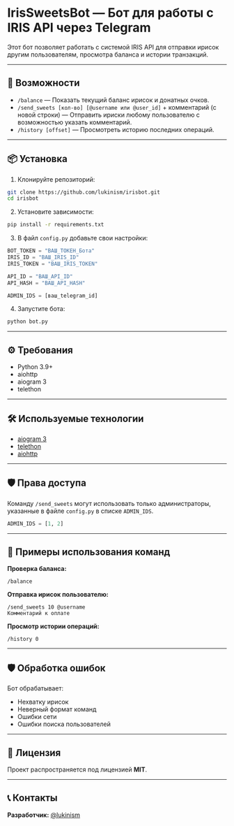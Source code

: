 # IrisSweetsBot — Бот для работы с IRIS API через Telegram

Этот бот позволяет работать с системой IRIS API для отправки ирисок другим пользователям, просмотра баланса и истории транзакций.

---

## 🚀 Возможности

- `/balance` — Показать текущий баланс ирисок и донатных очков.
- `/send_sweets [кол-во] [@username или @user_id]` + комментарий (с новой строки) — Отправить ириски любому пользователю с возможностью указать комментарий.
- `/history [offset]` — Просмотреть историю последних операций.

---

## 📦 Установка

1. Клонируйте репозиторий:

```bash
git clone https://github.com/lukinism/irisbot.git
cd irisbot
```

2. Установите зависимости:

```bash
pip install -r requirements.txt
```

3. В файл `config.py` добавьте свои настройки:

```python
BOT_TOKEN = "ВАШ_ТОКЕН_Бота"
IRIS_ID = "ВАШ_IRIS_ID"
IRIS_TOKEN = "ВАШ_IRIS_TOKEN"

API_ID = "ВАШ_API_ID"
API_HASH = "ВАШ_API_HASH"

ADMIN_IDS = [ваш_telegram_id]
```

4. Запустите бота:

```bash
python bot.py
```

---

## ⚙️ Требования

- Python 3.9+
- aiohttp
- aiogram 3
- telethon

---

## 🛠 Используемые технологии

- [aiogram 3](https://docs.aiogram.dev/en/latest/)
- [telethon](https://docs.telethon.dev/en/stable/)
- [aiohttp](https://docs.aiohttp.org/en/stable/)

---

## 🛡 Права доступа

Команду `/send_sweets` могут использовать только администраторы, указанные в файле `config.py` в списке `ADMIN_IDS`.

```python
ADMIN_IDS = [1, 2]
```

---

## 📜 Примеры использования команд

**Проверка баланса:**

```
/balance
```

**Отправка ирисок пользователю:**

```
/send_sweets 10 @username
Комментарий к оплате
```

**Просмотр истории операций:**

```
/history 0
```

---

## 🛡 Обработка ошибок

Бот обрабатывает:

- Нехватку ирисок
- Неверный формат команд
- Ошибки сети
- Ошибки поиска пользователей

---

## 📜 Лицензия

Проект распространяется под лицензией **MIT**.

---

## 📞 Контакты

**Разработчик:** [@lukinism](https://t.me/lukinism)